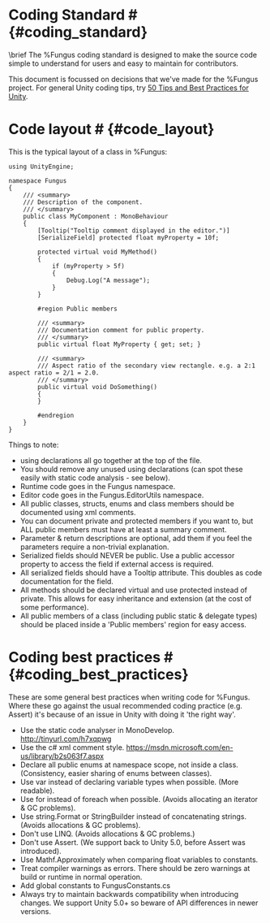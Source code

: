 # Coding Standard # {#coding_standard}

\brief The %Fungus coding standard is designed to make the source code simple to understand for users and easy to maintain for contributors.

This document is focussed on decisions that we've made for the %Fungus project. For general Unity coding tips, try [50 Tips and Best Practices for Unity](http://www.gamasutra.com/blogs/HermanTulleken/20160812/279100/50_Tips_and_Best_Practices_for_Unity_2016_Edition.php).

# Code layout # {#code_layout}

This is the typical layout of a class in %Fungus:

```
using UnityEngine;

namespace Fungus
{
    /// <summary>
    /// Description of the component.
    /// </summary>
    public class MyComponent : MonoBehaviour
    {
        [Tooltip("Tooltip comment displayed in the editor.")]
        [SerializeField] protected float myProperty = 10f;

        protected virtual void MyMethod()
        {
        	if (myProperty > 5f)
        	{
        		Debug.Log("A message");
        	}
        }

        #region Public members

        /// <summary>
        /// Documentation comment for public property.
        /// </summary>
        public virtual float MyProperty { get; set; }

        /// <summary>
        /// Aspect ratio of the secondary view rectangle. e.g. a 2:1 aspect ratio = 2/1 = 2.0.
        /// </summary>
        public virtual void DoSomething()
        {
        }

        #endregion
    }
}
```

Things to note:

- using declarations all go together at the top of the file. 
- You should remove any unused using declarations (can spot these easily with static code analysis - see below).
- Runtime code goes in the Fungus namespace. 
- Editor code goes in the Fungus.EditorUtils namespace.
- All public classes, structs, enums and class members should be documented using xml comments.
- You can document private and protected members if you want to, but ALL public members must have at least a summary comment.
- Parameter & return descriptions are optional, add them if you feel the parameters require a non-trivial explanation.
- Serialized fields should NEVER be public. Use a public accessor property to access the field if external access is required.
- All serialized fields should have a Tooltip attribute. This doubles as code documentation for the field.
- All methods should be declared virtual and use protected instead of private. This allows for easy inheritance and extension (at the cost of some performance).
- All public members of a class (including public static & delegate types) should be placed inside a 'Public members' region for easy access.

# Coding best practices # {#coding_best_practices}

These are some general best practices when writing code for %Fungus. Where these go against the usual recommended coding practice (e.g. Assert) it's because of an issue in Unity with doing it 'the right way'.

- Use the static code analyser in MonoDevelop. http://tinyurl.com/h7xqpwg
- Use the c# xml comment style. https://msdn.microsoft.com/en-us/library/b2s063f7.aspx
- Declare all public enums at namespace scope, not inside a class. (Consistency, easier sharing of enums between classes).
- Use var instead of declaring variable types when possible. (More readable).
- Use for instead of foreach when possible. (Avoids allocating an iterator & GC problems).
- Use string.Format or StringBuilder instead of concatenating strings. (Avoids allocations & GC problems).
- Don't use LINQ. (Avoids allocations & GC problems.)
- Don't use Assert. (We support back to Unity 5.0, before Assert was introduced).
- Use Mathf.Approximately when comparing float variables to constants.
- Treat compiler warnings as errors. There should be zero warnings at build or runtime in normal operation.
- Add global constants to FungusConstants.cs
- Always try to maintain backwards compatibility when introducing changes. We support Unity 5.0+ so beware of API differences in newer versions.
